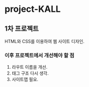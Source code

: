 # project-KALL
## 1차 프로젝트
HTML와 CSS를 이용하여 웹 사이트 디자인.

### 이후 프로젝트에서 개선해야 할 점
1. 라우트 이름을 개선.
2. 태그 구조 다시 생각.
3. 사이트맵 필요.